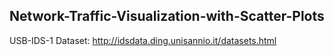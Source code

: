 ## Network-Traffic-Visualization-with-Scatter-Plots

USB-IDS-1 Dataset: http://idsdata.ding.unisannio.it/datasets.html
